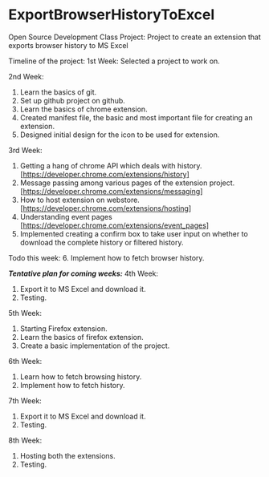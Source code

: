 # ExportBrowserHistoryToExcel
Open Source Development Class Project: Project to create an extension that exports browser history to MS Excel

Timeline of the project:
1st Week:
Selected a project to work on.

2nd Week:
1. Learn the basics of git.
2. Set up github project on github.
3. Learn the basics of chrome extension.
4. Created manifest file, the basic and most important file for creating an extension.
5. Designed initial design for the icon to be used for extension.

3rd Week:
1. Getting a hang of chrome API which deals with history. [https://developer.chrome.com/extensions/history]
2. Message passing among various pages of the extension project. [https://developer.chrome.com/extensions/messaging]
3. How to host extension on webstore. [https://developer.chrome.com/extensions/hosting]
4. Understanding event pages [https://developer.chrome.com/extensions/event_pages]
5. Implemented creating a confirm box to take user input on whether to download the complete history or filtered history.

Todo this week:
6. Implement how to fetch browser history.

***Tentative plan for coming weeks:***
4th Week:
1. Export it to MS Excel and download it.
2. Testing.

5th Week:
1. Starting Firefox extension.
2. Learn the basics of firefox extension.
3. Create a basic implementation of the project.

6th Week:
1. Learn how to fetch browsing history.
2. Implement how to fetch history.

7th Week:
1. Export it to MS Excel and download it.
2. Testing.

8th Week:
1. Hosting both the extensions.
2. Testing.

